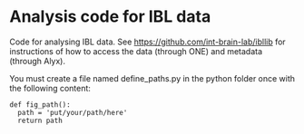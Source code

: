 # Analysis code for IBL data

Code for analysing IBL data. See https://github.com/int-brain-lab/ibllib for instructions of how to access the data (through ONE) and metadata (through Alyx). 

You must create a file named define_paths.py in the python folder once with the following content:
```
def fig_path():
  path = 'put/your/path/here'
  return path
```
